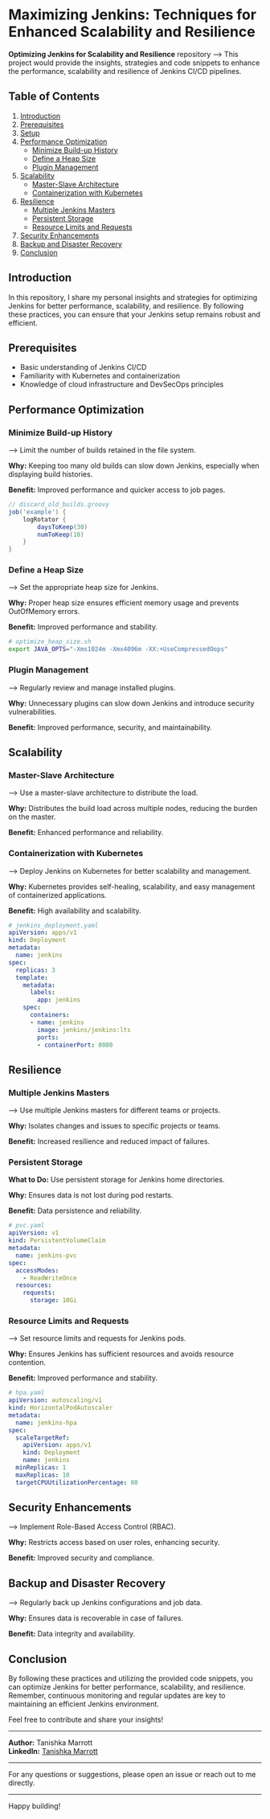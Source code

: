 # Maximizing Jenkins: Techniques for Enhanced Scalability and Resilience

**Optimizing Jenkins for Scalability and Resilience** repository --> This project would provide the insights, strategies and code snippets to enhance the performance, scalability and resilience of Jenkins CI/CD pipelines.

## Table of Contents

1. [Introduction](#introduction)
2. [Prerequisites](#prerequisites)
3. [Setup](#setup)
4. [Performance Optimization](#performance-optimization)
   - [Minimize Build-up History](#minimize-build-up-history)
   - [Define a Heap Size](#define-a-heap-size)
   - [Plugin Management](#plugin-management)
5. [Scalability](#scalability)
   - [Master-Slave Architecture](#master-slave-architecture)
   - [Containerization with Kubernetes](#containerization-with-kubernetes)
6. [Resilience](#resilience)
   - [Multiple Jenkins Masters](#multiple-jenkins-masters)
   - [Persistent Storage](#persistent-storage)
   - [Resource Limits and Requests](#resource-limits-and-requests)
7. [Security Enhancements](#security-enhancements)
8. [Backup and Disaster Recovery](#backup-and-disaster-recovery)
9. [Conclusion](#conclusion)

## Introduction

In this repository, I share my personal insights and strategies for optimizing Jenkins for better performance, scalability, and resilience. By following these practices, you can ensure that your Jenkins setup remains robust and efficient.

## Prerequisites

- Basic understanding of Jenkins CI/CD
- Familiarity with Kubernetes and containerization
- Knowledge of cloud infrastructure and DevSecOps principles

## Performance Optimization

### Minimize Build-up History

--> Limit the number of builds retained in the file system.

**Why:** Keeping too many old builds can slow down Jenkins, especially when displaying build histories.

**Benefit:** Improved performance and quicker access to job pages.

```groovy
// discard_old_builds.groovy
job('example') {
    logRotator {
        daysToKeep(30)
        numToKeep(10)
    }
}
```

### Define a Heap Size

--> Set the appropriate heap size for Jenkins.

**Why:** Proper heap size ensures efficient memory usage and prevents OutOfMemory errors.

**Benefit:** Improved performance and stability.

```bash
# optimize_heap_size.sh
export JAVA_OPTS="-Xms1024m -Xmx4096m -XX:+UseCompressedOops"
```

### Plugin Management

--> Regularly review and manage installed plugins.

**Why:** Unnecessary plugins can slow down Jenkins and introduce security vulnerabilities.

**Benefit:** Improved performance, security, and maintainability.

## Scalability

### Master-Slave Architecture

--> Use a master-slave architecture to distribute the load.

**Why:** Distributes the build load across multiple nodes, reducing the burden on the master.

**Benefit:** Enhanced performance and reliability.

### Containerization with Kubernetes

--> Deploy Jenkins on Kubernetes for better scalability and management.

**Why:** Kubernetes provides self-healing, scalability, and easy management of containerized applications.

**Benefit:** High availability and scalability.

```yaml
# jenkins_deployment.yaml
apiVersion: apps/v1
kind: Deployment
metadata:
  name: jenkins
spec:
  replicas: 3
  template:
    metadata:
      labels:
        app: jenkins
    spec:
      containers:
      - name: jenkins
        image: jenkins/jenkins:lts
        ports:
        - containerPort: 8080
```

## Resilience

### Multiple Jenkins Masters

--> Use multiple Jenkins masters for different teams or projects.

**Why:** Isolates changes and issues to specific projects or teams.

**Benefit:** Increased resilience and reduced impact of failures.

### Persistent Storage

**What to Do:** Use persistent storage for Jenkins home directories.

**Why:** Ensures data is not lost during pod restarts.

**Benefit:** Data persistence and reliability.

```yaml
# pvc.yaml
apiVersion: v1
kind: PersistentVolumeClaim
metadata:
  name: jenkins-pvc
spec:
  accessModes:
    - ReadWriteOnce
  resources:
    requests:
      storage: 10Gi
```

### Resource Limits and Requests

--> Set resource limits and requests for Jenkins pods.

**Why:** Ensures Jenkins has sufficient resources and avoids resource contention.

**Benefit:** Improved performance and stability.

```yaml
# hpa.yaml
apiVersion: autoscaling/v1
kind: HorizontalPodAutoscaler
metadata:
  name: jenkins-hpa
spec:
  scaleTargetRef:
    apiVersion: apps/v1
    kind: Deployment
    name: jenkins
  minReplicas: 1
  maxReplicas: 10
  targetCPUUtilizationPercentage: 80
```

## Security Enhancements

--> Implement Role-Based Access Control (RBAC).

**Why:** Restricts access based on user roles, enhancing security.

**Benefit:** Improved security and compliance.

## Backup and Disaster Recovery

--> Regularly back up Jenkins configurations and job data.

**Why:** Ensures data is recoverable in case of failures.

**Benefit:** Data integrity and availability.

## Conclusion

By following these practices and utilizing the provided code snippets, you can optimize Jenkins for better performance, scalability, and resilience. Remember, continuous monitoring and regular updates are key to maintaining an efficient Jenkins environment.

Feel free to contribute and share your insights!

---

**Author:** Tanishka Marrott  
**LinkedIn:** [Tanishka Marrott](https://www.linkedin.com/in/tanishka-marrott/)

---

For any questions or suggestions, please open an issue or reach out to me directly.

---

Happy building!
```
